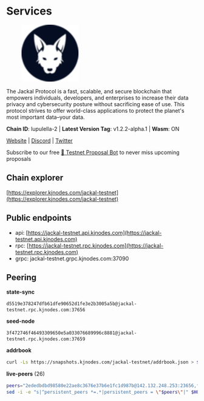 # Services

<figure><img src="https://raw.githubusercontent.com/kj89/cosmos-images/main/logos/jackal.png" width="150" alt=""><figcaption></figcaption></figure>

The Jackal Protocol is a fast, scalable, and secure blockchain that empowers  individuals, developers, and enterprises to increase their data privacy and  cybersecurity posture without sacrificing ease of use. This protocol strives  to offer world-class applications to protect the planet's most important data–your data.

**Chain ID**: lupulella-2 | **Latest Version Tag**: v1.2.2-alpha.1 | **Wasm**: ON

[Website](https://jackalprotocol.com) | [Discord](https://discord.com/invite/5GKym3p6rj) | [Twitter](https://twitter.com/Jackal_Protocol)



Subscribe to our free [🤖 Testnet Proposal Bot](https://t.me/kjnodes_testnet_proposal_bot) to never miss upcoming proposals


## Chain explorer
[https://explorer.kjnodes.com/jackal-testnet](https://explorer.kjnodes.com/jackal-testnet)

## Public endpoints

* api: [https://jackal-testnet.api.kjnodes.com](https://jackal-testnet.api.kjnodes.com)
* rpc: [https://jackal-testnet.rpc.kjnodes.com](https://jackal-testnet.rpc.kjnodes.com)
* grpc: jackal-testnet.grpc.kjnodes.com:37090

## Peering

**state-sync**

```text
d5519e378247dfb61dfe90652d1fe3e2b3005a5b@jackal-testnet.rpc.kjnodes.com:37656
```

**seed-node**

```text
3f472746f46493309650e5a033076689996c8881@jackal-testnet.rpc.kjnodes.com:37659
```

**addrbook**
```bash
curl -Ls https://snapshots.kjnodes.com/jackal-testnet/addrbook.json > $HOME/.canine/config/addrbook.json
```

**live-peers** (26)
```bash
peers="2ededbdbd98580e22ae8c3676e37b6e1fc1d987b@142.132.248.253:23656,ff5171d91cb033670238998dc84bdf69468bb053@51.89.232.234:27686,f3e70d3de1974208af04dac6fabd657ab4abf0ff@65.108.75.107:24656,11b91d243d43e761c96cfbf49f2f2bd06cce2df8@65.109.23.114:17556,712dd67b7abe08577d394e90a4930492c8f7d2ee@65.108.124.219:41656,cf3921d374ad226e4b2248626c285302cba5e55e@141.95.33.39:26656,5c2a752c9b1952dbed075c56c600c3a79b58c395@195.3.220.57:26906,0394449cab5a29f24dd4f37683d3b7622f27c0fc@65.108.206.118:61156,1b191fb9ef837dec648136097f94925a15dd85ab@213.170.135.20:26516,2cdaa56d0778b20be8430069eefeab2138190355@78.46.106.75:37656,3aaeda343f226f9f2f00eeda53a20db438449c8c@89.58.45.204:46656,9a2c091798681f89b11f8eea370bf9c6284437c5@167.86.115.183:26656,09d9127972ded9e22f9f11833ed7fcfa149cf1fa@65.109.92.240:19126,fd5b3021fe67406e63c1a3e3e89cb243bc0791c9@65.109.32.174:32656,ec78732a7d5bdc1e27e8d7ac1bffe3881c9fb271@65.108.226.183:17556,e4e93ce4b050c9d821e15b69477f5da706121343@65.109.93.152:31656,84af58201840781a0a62449d1dcdb0ad0cf5bdb3@91.223.3.144:26356,4ea723e652f11433734ae2aa6f364ef0510d6636@16.163.74.176:26626,3c6d856a429224201d78c7f28026874d10a27f57@5.75.227.78:26656,a0f726a3dffb45d9cbde0913701bd757fcd7e434@157.90.2.254:36656,dc84774683298e57a848b59b7c0d1a70477b4fc1@213.239.207.175:48656,bb36af02fd6e50f3bedbc58b3589bdc203d896fc@103.19.25.157:26656,344d9c933f936f79f3d62eff5cd0b82775a79dac@162.19.239.230:26656,d3677c7a3f9ef42d5ba213ae84c4c5749f4ee787@44.204.38.21:26656,d5519e378247dfb61dfe90652d1fe3e2b3005a5b@65.109.68.190:37656,8a11570dbaa0f4d98ca2ef0ad117e9c1154d81b9@65.108.230.113:19126"
sed -i -e "s|^persistent_peers *=.*|persistent_peers = \"$peers\"|" $HOME/.canine/config/config.toml
```
